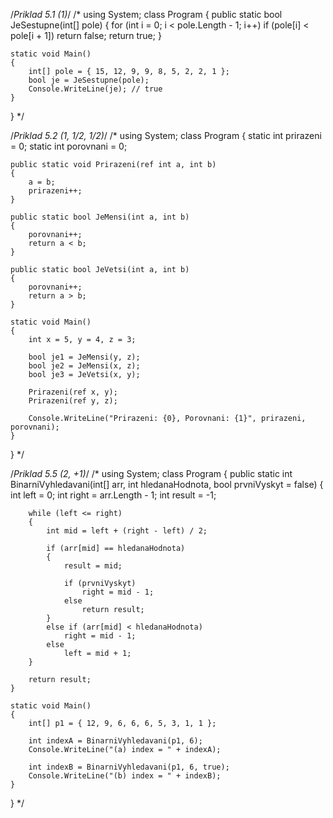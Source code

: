 /*Priklad 5.1 (1)*/
/*
using System;
class Program
{
    public static bool JeSestupne(int[] pole)
    {
        for (int i = 0; i < pole.Length - 1; i++)
            if (pole[i] < pole[i + 1])
                return false;
        return true;
    }

    static void Main()
    {
        int[] pole = { 15, 12, 9, 9, 8, 5, 2, 2, 1 };
        bool je = JeSestupne(pole);
        Console.WriteLine(je); // true
    }
}
*/



/*Priklad 5.2 (1, 1/2, 1/2)*/
/*
using System;
class Program
{
    static int prirazeni = 0;
    static int porovnani = 0;

    public static void Prirazeni(ref int a, int b)
    {
        a = b;
        prirazeni++;
    }

    public static bool JeMensi(int a, int b)
    {
        porovnani++;
        return a < b;
    }

    public static bool JeVetsi(int a, int b)
    {
        porovnani++;
        return a > b;
    }

    static void Main()
    {
        int x = 5, y = 4, z = 3;
        
        bool je1 = JeMensi(y, z);
        bool je2 = JeMensi(x, z);
        bool je3 = JeVetsi(x, y);

        Prirazeni(ref x, y);
        Prirazeni(ref y, z);

        Console.WriteLine("Prirazeni: {0}, Porovnani: {1}", prirazeni, porovnani);
    }
}
*/



/*Priklad 5.5 (2, +1)*/
/*
using System;
class Program
{
    public static int BinarniVyhledavani(int[] arr, int hledanaHodnota, bool prvniVyskyt = false)
    {
        int left = 0;
        int right = arr.Length - 1;
        int result = -1;

        while (left <= right)
        {
            int mid = left + (right - left) / 2;

            if (arr[mid] == hledanaHodnota)
            {
                result = mid;
                
                if (prvniVyskyt)
                    right = mid - 1;
                else
                    return result;
            }
            else if (arr[mid] < hledanaHodnota)
                right = mid - 1;
            else
                left = mid + 1;
        }

        return result;
    }

    static void Main()
    {
        int[] p1 = { 12, 9, 6, 6, 6, 5, 3, 1, 1 };

        int indexA = BinarniVyhledavani(p1, 6);
        Console.WriteLine("(a) index = " + indexA);

        int indexB = BinarniVyhledavani(p1, 6, true);
        Console.WriteLine("(b) index = " + indexB);
    }
}
*/
